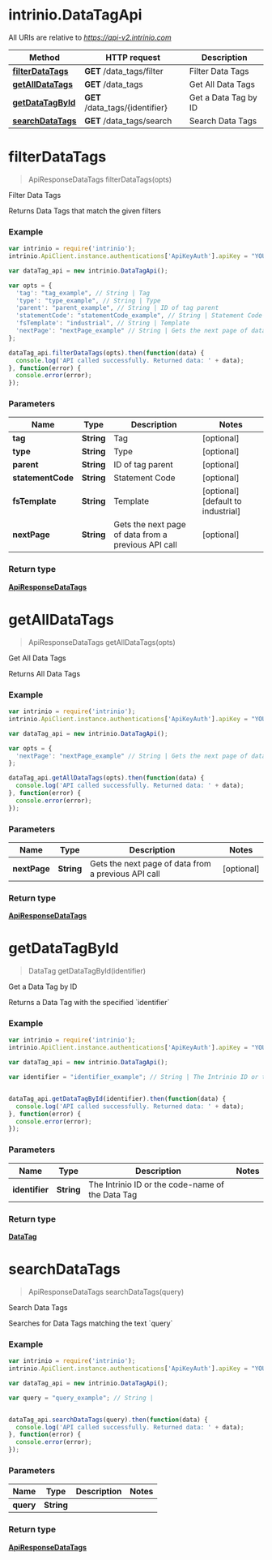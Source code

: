 # intrinio.DataTagApi

All URIs are relative to *https://api-v2.intrinio.com*

Method | HTTP request | Description
------------- | ------------- | -------------
[**filterDataTags**](DataTagApi.md#filterDataTags) | **GET** /data_tags/filter | Filter Data Tags
[**getAllDataTags**](DataTagApi.md#getAllDataTags) | **GET** /data_tags | Get All Data Tags
[**getDataTagById**](DataTagApi.md#getDataTagById) | **GET** /data_tags/{identifier} | Get a Data Tag by ID
[**searchDataTags**](DataTagApi.md#searchDataTags) | **GET** /data_tags/search | Search Data Tags


<a name="filterDataTags"></a>
# **filterDataTags**
> ApiResponseDataTags filterDataTags(opts)

Filter Data Tags

Returns Data Tags that match the given filters

### Example
```javascript
var intrinio = require('intrinio');
intrinio.ApiClient.instance.authentications['ApiKeyAuth'].apiKey = "YOUR API KEY";

var dataTag_api = new intrinio.DataTagApi();

var opts = { 
  'tag': "tag_example", // String | Tag
  'type': "type_example", // String | Type
  'parent': "parent_example", // String | ID of tag parent
  'statementCode': "statementCode_example", // String | Statement Code
  'fsTemplate': "industrial", // String | Template
  'nextPage': "nextPage_example" // String | Gets the next page of data from a previous API call
};

dataTag_api.filterDataTags(opts).then(function(data) {
  console.log('API called successfully. Returned data: ' + data);
}, function(error) {
  console.error(error);
});
```

### Parameters

Name | Type | Description  | Notes
------------- | ------------- | ------------- | -------------
 **tag** | **String**| Tag | [optional] 
 **type** | **String**| Type | [optional] 
 **parent** | **String**| ID of tag parent | [optional] 
 **statementCode** | **String**| Statement Code | [optional] 
 **fsTemplate** | **String**| Template | [optional] [default to industrial]
 **nextPage** | **String**| Gets the next page of data from a previous API call | [optional] 

### Return type

[**ApiResponseDataTags**](ApiResponseDataTags.md)

<a name="getAllDataTags"></a>
# **getAllDataTags**
> ApiResponseDataTags getAllDataTags(opts)

Get All Data Tags

Returns All Data Tags

### Example
```javascript
var intrinio = require('intrinio');
intrinio.ApiClient.instance.authentications['ApiKeyAuth'].apiKey = "YOUR API KEY";

var dataTag_api = new intrinio.DataTagApi();

var opts = { 
  'nextPage': "nextPage_example" // String | Gets the next page of data from a previous API call
};

dataTag_api.getAllDataTags(opts).then(function(data) {
  console.log('API called successfully. Returned data: ' + data);
}, function(error) {
  console.error(error);
});
```

### Parameters

Name | Type | Description  | Notes
------------- | ------------- | ------------- | -------------
 **nextPage** | **String**| Gets the next page of data from a previous API call | [optional] 

### Return type

[**ApiResponseDataTags**](ApiResponseDataTags.md)

<a name="getDataTagById"></a>
# **getDataTagById**
> DataTag getDataTagById(identifier)

Get a Data Tag by ID

Returns a Data Tag with the specified &#x60;identifier&#x60;

### Example
```javascript
var intrinio = require('intrinio');
intrinio.ApiClient.instance.authentications['ApiKeyAuth'].apiKey = "YOUR API KEY";

var dataTag_api = new intrinio.DataTagApi();

var identifier = "identifier_example"; // String | The Intrinio ID or the code-name of the Data Tag


dataTag_api.getDataTagById(identifier).then(function(data) {
  console.log('API called successfully. Returned data: ' + data);
}, function(error) {
  console.error(error);
});
```

### Parameters

Name | Type | Description  | Notes
------------- | ------------- | ------------- | -------------
 **identifier** | **String**| The Intrinio ID or the code-name of the Data Tag | 

### Return type

[**DataTag**](DataTag.md)

<a name="searchDataTags"></a>
# **searchDataTags**
> ApiResponseDataTags searchDataTags(query)

Search Data Tags

Searches for Data Tags matching the text &#x60;query&#x60;

### Example
```javascript
var intrinio = require('intrinio');
intrinio.ApiClient.instance.authentications['ApiKeyAuth'].apiKey = "YOUR API KEY";

var dataTag_api = new intrinio.DataTagApi();

var query = "query_example"; // String | 


dataTag_api.searchDataTags(query).then(function(data) {
  console.log('API called successfully. Returned data: ' + data);
}, function(error) {
  console.error(error);
});
```

### Parameters

Name | Type | Description  | Notes
------------- | ------------- | ------------- | -------------
 **query** | **String**|  | 

### Return type

[**ApiResponseDataTags**](ApiResponseDataTags.md)

